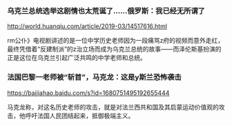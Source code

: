 ### 乌克兰总统选举这剧情也太荒诞了……俄罗斯：我已经无所谓了
http://world.huanqiu.com/article/2019-03/14517616.html

rm公仆》电视剧讲述的是一位中学历史老师因为一段痛骂z府的视频而意外走红，最终凭借着“反建制派”的z治立场而成为乌克兰总统的故事——而泽伦斯基扮演的正是这位在乌克兰引起广泛共鸣的中学老师和总统。

### 法国巴黎一老师被“斩首”，马克龙：这是y斯兰恐怖袭击
https://baijiahao.baidu.com/s?id=1680751495192655444

马克龙称，对这名历史老师的攻击，就是对法兰西共和国及其启蒙运动价值观的攻击，他呼吁法国人民团结起来，抵御极端主义。
